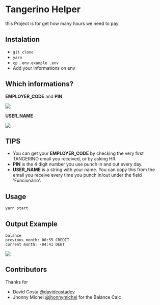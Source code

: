 # Tangerino Helper

this Project is for get how many hours we need to pay



## Instalation

- `git clone`
- `yarn`
- `cp .env.example .env`
- Add your informations on env



## Which informations?

**EMPLOYER_CODE** and **PIN**

<img src="https://github.com/davidcostadev/tangerinohelper/raw/master/assets/info-1.png" />

**USER_NAME**

<img src="https://github.com/davidcostadev/tangerinohelper/raw/master/assets/info-2.png" />

## TIPS
 - You can get your **EMPLOYER_CODE** by checking the very first TANGERINO email you received, or by asking HR.
 - **PIN** is the 4 digit number you use punch in and out every day.
 - **USER_NAME** is a string with your name. You can copy this from the email you receive every time you punch in/out under the field 'Funcionário'.



## Usage

`yarn start`



## Output Example

```
balance
previous month: 00:55 CREDIT
current month: -04:41 DEBT
```

<img src="https://github.com/davidcostadev/tangerinohelper/raw/master/assets/output-2.gif" />



## Contributors

Thanks for

- David Costa [@davidcostadev](https://github.com/davidcostadev)
- Jhonny Michel [@jhonnymichel](https://github.com/jhonnymichel) for the Balance Calc
